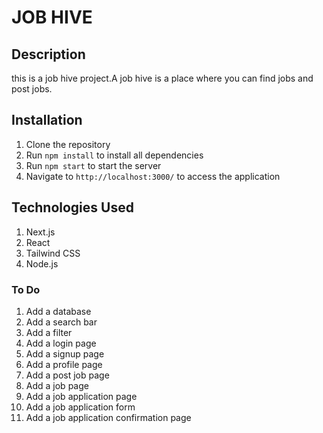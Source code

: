 # JOB HIVE

## Description
this is a job hive project.A job hive is a place where you can find jobs and post jobs.

## Installation
1. Clone the repository
2. Run `npm install` to install all dependencies
3. Run `npm start` to start the server
4. Navigate to `http://localhost:3000/` to access the application

## Technologies Used
1. Next.js
2. React
3. Tailwind CSS
4. Node.js

### To Do
1. Add a database
2. Add a search bar
3. Add a filter
4. Add a login page
5. Add a signup page
6. Add a profile page
7. Add a post job page
8. Add a job page
9. Add a job application page
10. Add a job application form
11. Add a job application confirmation page